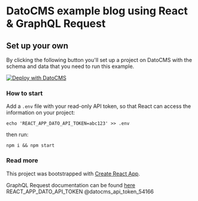 # DatoCMS example blog using React & GraphQL Request

## Set up your own

By clicking the following button you'll set up a project on DatoCMS with the schema and data that you need to run this example.

[![Deploy with DatoCMS](https://dashboard.datocms.com/deploy/button.svg)](https://dashboard.datocms.com/deploy?repo=datocms/react-graphql-demo)


### How to start

Add a `.env` file with your read-only API token, so that React can access the information on your project:

`echo 'REACT_APP_DATO_API_TOKEN=abc123' >> .env`

then run:

`npm i && npm start`

### Read more

This project was bootstrapped with [Create React App](https://github.com/facebookincubator/create-react-app).

GraphQL Request documentation can be found [here](https://github.com/prisma/graphql-request)
REACT_APP_DATO_API_TOKEN
@datocms_api_token_54166